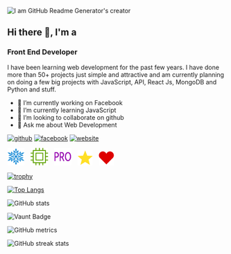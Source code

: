 ![I am GitHub Readme Generator's creator](https://scontent.fdac3-2.fna.fbcdn.net/v/t39.30808-6/470142649_1150958969801661_7263782952659802101_n.png?stp=dst-png_s960x960&_nc_cat=101&ccb=1-7&_nc_sid=cc71e4&_nc_eui2=AeHXHHY83A3hueM-wh8wSShSEbLnsO20lfARsuew7bSV8J0nD7EX47i9rgbg3wXSsyiKBaUh94W0UBfdpJFTqfUP&_nc_ohc=LguEw8crkgUQ7kNvgFAC-Ms&_nc_zt=23&_nc_ht=scontent.fdac3-2.fna&_nc_gid=AdXBRvcXndMZk7n3dDg8k53&oh=00_AYBl86W7F6qD9JWy6ObNfWqoTIHVXYPjrOWv4z05vp39WQ&oe=67641666)

## Hi there 👋, I'm a
### Front End Developer

I have been learning web development for the past few years. I have done more than 50+ projects just simple and attractive and am currently planning on doing a few big projects with JavaScript, API, React Js, MongoDB and Python  and stuff.

- 🔭 I’m currently working on Facebook 
- 🌱 I’m currently learning JavaScript 
- 👯 I’m looking to collaborate on github 
- 💬 Ask me about Web Development 


[<img src='https://cdn.jsdelivr.net/npm/simple-icons@3.0.1/icons/github.svg' alt='github' height='40'>](https://github.com/joynul24)  [<img src='https://cdn.jsdelivr.net/npm/simple-icons@3.0.1/icons/facebook.svg' alt='facebook' height='40'>](https://www.facebook.com/https://www.facebook.com/ma.joynul?mibextid=ZbWKwL)  [<img src='https://cdn.jsdelivr.net/npm/simple-icons@3.0.1/icons/icloud.svg' alt='website' height='40'>](https://web.facebook.com/ma.joynul)  

<a href='https://archiveprogram.github.com/'><img src='https://raw.githubusercontent.com/acervenky/animated-github-badges/master/assets/acbadge.gif' width='40' height='40'></a> <a href='https://docs.github.com/en/developers'><img src='https://raw.githubusercontent.com/acervenky/animated-github-badges/master/assets/devbadge.gif' width='40' height='40'></a> <a href='https://github.com/pricing'><img src='https://raw.githubusercontent.com/acervenky/animated-github-badges/master/assets/pro.gif' width='40' height='40'></a> <a href='https://stars.github.com/'><img src='https://raw.githubusercontent.com/acervenky/animated-github-badges/master/assets/starbadge.gif' width='35' height='35'></a> <a href='https://docs.github.com/en/github/supporting-the-open-source-community-with-github-sponsors'><img src='https://raw.githubusercontent.com/acervenky/animated-github-badges/master/assets/sponsorbadge.gif' width='35' height='35'></a> 

[![trophy](https://github-profile-trophy.vercel.app/?username=joynul24)](https://github.com/ryo-ma/github-profile-trophy)

[![Top Langs](https://github-readme-stats.vercel.app/api/top-langs/?username=joynul24)](https://github.com/anuraghazra/github-readme-stats)

![GitHub stats](https://github-readme-stats.vercel.app/api?username=joynul24&show_icons=true)  

![Vaunt Badge](https://api.vaunt.dev/v1/github/entities/joynul24/contributions?format=svg&private=false)  

![GitHub metrics](https://metrics.lecoq.io/joynul24)  

![GitHub streak stats](https://streak-stats.demolab.com/?user=joynul24)  

